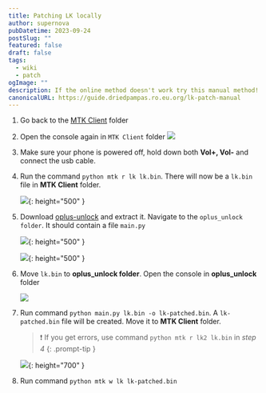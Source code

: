 ```yaml
---
title: Patching LK locally
author: supernova
pubDatetime: 2023-09-24
postSlug: ""
featured: false
draft: false
tags:
  - wiki
  - patch
ogImage: ""
description: If the online method doesn't work try this manual method!
canonicalURL: https://guide.driedpampas.ro.eu.org/lk-patch-manual
---
```


1. Go back to the [MTK Client](https://github.com/bkerler/mtkclient/archive/refs/heads/main.zip) folder

2. Open the console again in `MTK Client` folder
   ![](https://i.imgur.com/RJtobaI.png)

3. Make sure your phone is powered off, hold down both **Vol+, Vol-** and connect the usb cable.

4. Run  the command `python mtk r lk lk.bin`. There will now be a `lk.bin` file in **MTK Client** folder.

	![](https://i.imgur.com/gL4Qpc2.png){: height="500" }

5. Download [oplus-unlock](https://github.com/R0rt1z2/oplus-unlock/archive/refs/heads/master.zip) and extract it. Navigate to the `oplus_unlock folder`. It should contain a file `main.py`
	
    ![](https://i.ibb.co/r68tF52/Screenshot-from-2023-08-02-16-29-59.png){: height="500" }

 	![](https://i.ibb.co/R9VhQPn/Screenshot-from-2023-08-02-16-30-22.png){: height="500" }

6. Move `lk.bin` to **oplus_unlock folder**. Open the console in **oplus_unlock** folder

   ![](https://i.imgur.com/RJtobaI.png)

7. Run command `python main.py lk.bin -o lk-patched.bin`. A `lk-patched.bin` file will be created. Move it to **MTK Client** folder. 

    > ❗ If you get errors, use command `python mtk r lk2 lk.bin` in *step 4*
    {: .prompt-tip }

	![](https://i.ibb.co/9rc1cKF/Untitled.jpg){: height="700" }

8. Run command `python mtk w lk lk-patched.bin`
